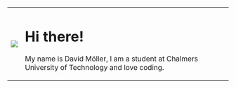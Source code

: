 <table>
    <tr>
        <td><img src="https://github-readme-stats.vercel.app/api?username=molleer&count_private=true&theme=onedark"></td>
        <td>
        <h1>Hi there!</h1>
        <p>My name is David Möller, I am a student at Chalmers University of Technology and love coding.</p>
        </td>
    </tr>
</table>
